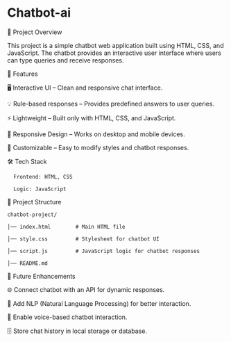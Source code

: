 # Chatbot-ai

📌 Project Overview

This project is a simple chatbot web application built using HTML, CSS, and JavaScript.
The chatbot provides an interactive user interface where users can type queries and receive responses.

🚀 Features

   🖥️ Interactive UI – Clean and responsive chat interface.
   
   💡 Rule-based responses – Provides predefined answers to user queries.
   
   ⚡ Lightweight – Built only with HTML, CSS, and JavaScript.
   
   📱 Responsive Design – Works on desktop and mobile devices.
   
   🎨 Customizable – Easy to modify styles and chatbot responses.

🛠️ Tech Stack

      Frontend: HTML, CSS

      Logic: JavaScript

📂 Project Structure
    
    chatbot-project/
    
    │── index.html        # Main HTML file
    
    │── style.css         # Stylesheet for chatbot UI
    
    │── script.js         # JavaScript logic for chatbot responses
    
    │── README.md   

🔮 Future Enhancements

   🌐 Connect chatbot with an API for dynamic responses.

   🤖 Add NLP (Natural Language Processing) for better interaction.

   🎤 Enable voice-based chatbot interaction.

   🗄️ Store chat history in local storage or database.


